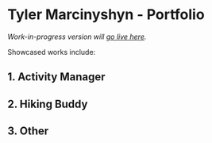 # Tyler Marcinyshyn - Portfolio

*Work-in-progress version will [go live here](tyler-zane.com).*

Showcased works include:

## 1. Activity Manager
## 2. Hiking Buddy
## 3. Other
